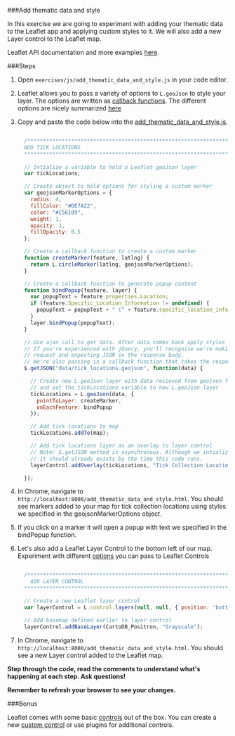 ###Add thematic data and style

In this exercise we are going to experiment with adding your thematic data to the Leaflet app and applying custom styles to it. We will also add a new Layer control to the Leaflet map.

Leaflet API documentation and more examples [here](http://leafletjs.com/).

###Steps

1. Open `exercises/js/add_thematic_data_and_style.js` in your code editor.

2. Leaflet allows you to pass a variety of options to `L.geoJson` to style your layer. The options are written as [callback functions](http://www.impressivewebs.com/callback-functions-javascript/). The different options are nicely summarized [here](http://savaslabs.com/2015/05/18/mapping-geojson.html#adding-popups)

3. Copy and paste the code below into the [add_thematic_data_and_style.js](./src/add_thematic_data_and_style.js).

    ```javascript

      /********************************************************************************
      ADD TICK LOCATIONS
      ********************************************************************************/
  
      // Intialize a variable to hold a Leaflet geoJson layer
      var tickLocations;

      // Create object to hold options for styling a custom marker
      var geojsonMarkerOptions = {
        radius: 4,
        fillColor: "#DE7A22",
        color: "#C56109",
        weight: 1,
        opacity: 1,
        fillOpacity: 0.5
      };

      // Create a callback function to create a custom marker
      function createMarker(feature, latlng) {
        return L.circleMarker(latlng, geojsonMarkerOptions);
      }

      // Create a callback function to generate popup content
      function bindPopup(feature, layer) {
        var popupText = feature.properties.Location;
        if (feature.Specific_Location_Information != undefined) {
          popupText = popupText + " (" + feature.specific_location_information + ")";
        }
        layer.bindPopup(popupText);
      }

      // Use ajax call to get data. After data comes back apply styles and bind popup
      // If you're experienced with jQuery, you'll recognize we're making a GET 
      // request and expecting JSON in the response body. 
      // We're also passing in a callback function that takes the response JSON and adds it to the document.
      $.getJSON("data/tick_locations.geojson", function(data) {

        // Create new L.geoJson layer with data recieved from geojson file
        // and set the tickLocations variable to new L.geoJson layer
        tickLocations = L.geoJson(data, {
          pointToLayer: createMarker,
          onEachFeature: bindPopup
        });

        // Add tick locations to map
        tickLocations.addTo(map);

        // Add tick locations layer as an overlay to layer control
        // Note: $.getJSON method is asynchronous. Although we intialize layerControl later in the code
        // it should already exists by the time this code runs. 
        layerControl.addOverlay(tickLocations, "Tick Collection Locations");

      });


    ```

4. In Chrome, navigate to `http://localhost:8000/add_thematic_data_and_style.html`. You should see markers added to your map for tick collection locations using styles we specified in the geojsonMarkerOptions object.

5. If you click on a marker it will open a popup with text we specified in the bindPopup function.

6. Let's also add a Leaflet Layer Control to the bottom left of our map. Experiment with different [options](http://leafletjs.com/reference.html#control) you can pass to Leaflet Controls

    ```javascript

      /********************************************************************************
        ADD LAYER CONTROL
      ********************************************************************************/

      // Create a new Leaflet layer control
      var layerControl = L.control.layers(null, null, { position: 'bottomleft' }).addTo(map);

      // Add basemap defined earlier to layer control
      layerControl.addBaseLayer(CartoDB_Positron, "Grayscale");


    ```
7. In Chrome, navigate to `http://localhost:8000/add_thematic_data_and_style.html`. You should see a new Layer control added to the Leaflet map. 


__Step through the code, read the comments to understand what's happening at each step. Ask questions!__

__Remember to refresh your browser to see your changes.__


###Bonus

Leaflet comes with some basic [controls](http://leafletjs.com/reference.html#control) out of the box. You can create a new [custom control](http://odoe.net/blog/custom-leaflet-control/) or use plugins for additional controls.

